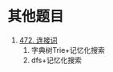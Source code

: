 # 其他题目

1. [472. 连接词](https://leetcode.cn/problems/concatenated-words/description/)
   1. 字典树Trie+记忆化搜索
   2. dfs+记忆化搜索